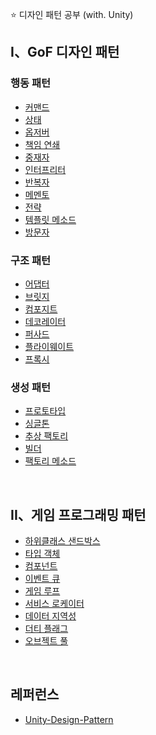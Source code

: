 ⭐️ 디자인 패턴 공부 (with. Unity)
<br>
## I、GoF 디자인 패턴
### 행동 패턴
* [커맨드](https://github.com/LeeJungHwi/DesignPattern/tree/main/Assets/Scripts/BehavioralPattern/Command)
* [상태](https://github.com/LeeJungHwi/DesignPattern/tree/main/Assets/Scripts/BehavioralPattern/State)
* [옵저버](https://github.com/LeeJungHwi/DesignPattern/tree/main/Assets/Scripts/BehavioralPattern/Observer)
* [책임 연쇄](https://github.com/LeeJungHwi/DesignPattern/tree/main/Assets/Scripts/BehavioralPattern/ChainOfResponsibility)
* [중재자](https://github.com/LeeJungHwi/DesignPattern/tree/main/Assets/Scripts/BehavioralPattern/Mediator)
* [인터프리터](https://github.com/LeeJungHwi/DesignPattern/tree/main/Assets/Scripts/BehavioralPattern/Interpreter)
* [반복자](https://github.com/LeeJungHwi/DesignPattern/tree/main/Assets/Scripts/BehavioralPattern/Iterator)
* [메멘토](https://github.com/LeeJungHwi/DesignPattern/tree/main/Assets/Scripts/BehavioralPattern/Memento)
* [전략](https://github.com/LeeJungHwi/DesignPattern/tree/main/Assets/Scripts/BehavioralPattern/Strategy)
* [템플릿 메소드](https://github.com/LeeJungHwi/DesignPattern/tree/main/Assets/Scripts/BehavioralPattern/TemplateMethod)
* [방문자](https://github.com/LeeJungHwi/DesignPattern/tree/main/Assets/Scripts/BehavioralPattern/Visitor)


### 구조 패턴
* [어댑터](https://github.com/LeeJungHwi/DesignPattern/tree/main/Assets/Scripts/StructuralPattern/Adapter)
* [브릿지](https://github.com/LeeJungHwi/DesignPattern/tree/main/Assets/Scripts/StructuralPattern/Bridge)
* [컴포지트](https://github.com/LeeJungHwi/DesignPattern/tree/main/Assets/Scripts/StructuralPattern/Composite)
* [데코레이터](https://github.com/LeeJungHwi/DesignPattern/tree/main/Assets/Scripts/StructuralPattern/Decorator)
* [퍼사드](https://github.com/LeeJungHwi/DesignPattern/tree/main/Assets/Scripts/StructuralPattern/Facade)
* [플라이웨이트](https://github.com/LeeJungHwi/DesignPattern/tree/main/Assets/Scripts/StructuralPattern/Flyweight)
* [프록시](https://github.com/LeeJungHwi/DesignPattern/tree/main/Assets/Scripts/StructuralPattern/Proxy)


### 생성 패턴
* [프로토타입](https://github.com/LeeJungHwi/DesignPattern/tree/main/Assets/Scripts/CreationalPattern/Prototype)
* [싱글톤](https://github.com/LeeJungHwi/DesignPattern/tree/main/Assets/Scripts/CreationalPattern/Singleton)
* [추상 팩토리](https://github.com/LeeJungHwi/DesignPattern/tree/main/Assets/Scripts/CreationalPattern/AbstractFactory)
* [빌더](https://github.com/LeeJungHwi/DesignPattern/tree/main/Assets/Scripts/CreationalPattern/Builder)
* [팩토리 메소드](https://github.com/LeeJungHwi/DesignPattern/tree/main/Assets/Scripts/CreationalPattern/FactoryMethod)

<br> 

## II、게임 프로그래밍 패턴
* [하위클래스 샌드박스](https://github.com/LeeJungHwi/DesignPattern/tree/main/Assets/Scripts/GamePattern/SubclassSandbox)
* [타입 객체](https://github.com/LeeJungHwi/DesignPattern/tree/main/Assets/Scripts/GamePattern/TypeObject)
* [컴포넌트](https://github.com/LeeJungHwi/DesignPattern/tree/main/Assets/Scripts/GamePattern/Component)
* [이벤트 큐](https://github.com/LeeJungHwi/DesignPattern/tree/main/Assets/Scripts/GamePattern/EventQueue)
* [게임 루프](https://github.com/LeeJungHwi/DesignPattern/tree/main/Assets/Scripts/GamePattern/GameLoop)
* [서비스 로케이터](https://github.com/LeeJungHwi/DesignPattern/tree/main/Assets/Scripts/GamePattern/ServiceLocator)
* [데이터 지역성](https://github.com/LeeJungHwi/DesignPattern/tree/main/Assets/Scripts/GamePattern/DataLocality)
* [더티 플래그](https://github.com/LeeJungHwi/DesignPattern/tree/main/Assets/Scripts/GamePattern/DirtyFlag)
* [오브젝트 풀](https://github.com/LeeJungHwi/DesignPattern/tree/main/Assets/Scripts/GamePattern/ObjectPool)
<br>

## 레퍼런스
* [Unity-Design-Pattern](https://github.com/QianMo/Unity-Design-Pattern)
